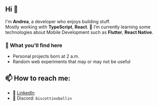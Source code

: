 ## Hi 👋

I'm **Andrea**, a developer who enjoys building stuff.  
Mostly working with **TypeScript**, **React**.
🌱 I’m currently learning some technologies about Mobile Development such as **Flutter**, **React Native**.


### 🚀 What you'll find here
- Personal projects born at 2 a.m.
- Random web experiments that may or may not be useful


## 📫 How to reach me: 
- 💼 [LinkedIn](https://www.linkedin.com/in/yourusername)
- 💬 Discord: `biscottinobellin`  

